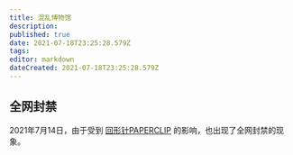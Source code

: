 ```yaml
---
title: 混乱博物馆
description: 
published: true
date: 2021-07-18T23:25:28.579Z
tags: 
editor: markdown
dateCreated: 2021-07-18T23:25:28.579Z
---
```


## 全网封禁

2021年7月14日，由于受到 [回形针PAPERCLIP](people/回形针PAPERCLIP) 的影响，也出现了全网封禁的现象。
